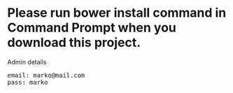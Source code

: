 <h1>Please run bower install command in Command Prompt when you download this project.</h1>
<p>Admin details</p>
<pre>email: marko@mail.com
pass: marko</pre>
